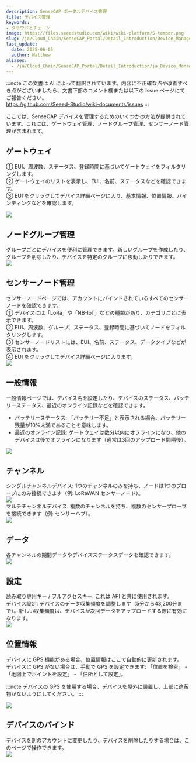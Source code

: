 ```yaml
---
description: SenseCAP ポータルデバイス管理
title: デバイス管理
keywords:
- クラウドとチェーン
image: https://files.seeedstudio.com/wiki/wiki-platform/S-tempor.png        
slug: /ja/Cloud_Chain/SenseCAP_Portal/Detail_Introduction/Device_Management
last_update:
  date: 2025-06-05
  author: Matthew
aliases:
  - /ja/Cloud_Chain/SenseCAP_Portal/Detail_Introduction/ja_Device_Management
---
```


:::note
この文書は AI によって翻訳されています。内容に不正確な点や改善すべき点がございましたら、文書下部のコメント欄または以下の Issue ページにてご報告ください。  
https://github.com/Seeed-Studio/wiki-documents/issues
:::

ここでは、SenseCAP デバイスを管理するためのいくつかの方法が提供されています。これには、ゲートウェイ管理、ノードグループ管理、センサーノード管理が含まれます。

## ゲートウェイ

① EUI、周波数、ステータス、登録時間に基づいてゲートウェイをフィルタリングします。  
② ゲートウェイのリストを表示し、EUI、名前、ステータスなどを確認できます。  
③ EUI をクリックしてデバイス詳細ページに入り、基本情報、位置情報、バインディングなどを確認します。

![](https://sensecap-docs.seeed.cc/images/sensecap_portal/EN-device_management-1.jpg)

## ノードグループ管理

グループごとにデバイスを便利に管理できます。新しいグループを作成したり、グループを削除したり、デバイスを特定のグループに移動したりできます。  
![](https://sensecap-docs.seeed.cc/images/sensecap_portal/EN-device_management-2.jpg)

## センサーノード管理

センサーノードページでは、アカウントにバインドされているすべてのセンサーノードを確認できます。  
① デバイスには「LoRa」や「NB-IoT」などの種類があり、カテゴリごとに表示できます。  
② EUI、周波数、グループ、ステータス、登録時間に基づいてノードをフィルタリングします。  
③ センサーノードリストには、EUI、名前、ステータス、データタイプなどが表示されます。  
④ EUI をクリックしてデバイス詳細ページに入ります。  
![](https://sensecap-docs.seeed.cc/images/sensecap_portal/EN-device_management-3.jpg)

## 一般情報

一般情報ページでは、デバイス名を設定したり、デバイスのステータス、バッテリーステータス、最近のオンライン記録などを確認できます。

- バッテリーステータス: 「バッテリー不足」と表示される場合、バッテリー残量が10%未満であることを意味します。  
- 最近のオンライン記録: ゲートウェイは数分以内にオフラインになり、他のデバイスは後でオフラインになります（通常は3回のアップロード間隔後）。  

![](https://sensecap-docs.seeed.cc/images/sensecap_portal/EN-device_management-4.jpg)

## チャンネル

シングルチャンネルデバイス: 1つのチャンネルのみを持ち、ノードは1つのプローブにのみ接続できます（例: LoRaWAN センサーノード）。  
![](https://sensecap-docs.seeed.cc/images/sensecap_portal/EN-device_management-5.jpg)  
マルチチャンネルデバイス: 複数のチャンネルを持ち、複数のセンサープローブを接続できます（例: センサーハブ）。  
![](https://sensecap-docs.seeed.cc/images/sensecap_portal/EN-device_management-6.jpg)

## データ

各チャンネルの期間データやデバイスステータスデータを確認できます。  
![](https://sensecap-docs.seeed.cc/images/sensecap_portal/EN-device_management-7.jpg)

## 設定

読み取り専用キー / フルアクセスキー: これは API と共に使用されます。  
デバイス設定: デバイスのデータ収集頻度を調整します（5分から43,200分まで）。新しい収集頻度は、デバイスが次回データをアップロードする際に有効になります。  
![](https://sensecap-docs.seeed.cc/images/sensecap_portal/EN-device_management-8.jpg)

## 位置情報

デバイスに GPS 機能がある場合、位置情報はここで自動的に更新されます。  
デバイスに GPS がない場合は、手動で GPS を設定できます: 「位置を検索」 - 「地図上でポイントを設定」 - 「住所として設定」。

:::note
デバイスの GPS を使用する場合、デバイスを屋外に設置し、上部に遮蔽物がないようにしてください。
:::

![](https://sensecap-docs.seeed.cc/images/sensecap_portal/EN-device_management-9.jpg)

## デバイスのバインド

デバイスを別のアカウントに変更したり、デバイスを削除したりする場合は、このページで操作できます。  
![](https://sensecap-docs.seeed.cc/images/sensecap_portal/EN-device_management-10.jpg)